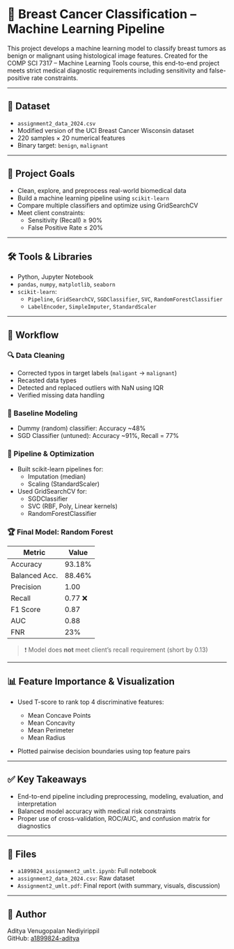 # 🧬 Breast Cancer Classification – Machine Learning Pipeline

This project develops a machine learning model to classify breast tumors as benign or malignant using histological image features. Created for the COMP SCI 7317 – Machine Learning Tools course, this end-to-end project meets strict medical diagnostic requirements including sensitivity and false-positive rate constraints.

---

## 📁 Dataset

- `assignment2_data_2024.csv`  
- Modified version of the UCI Breast Cancer Wisconsin dataset  
- 220 samples × 20 numerical features  
- Binary target: `benign`, `malignant`

---

## 🎯 Project Goals

- Clean, explore, and preprocess real-world biomedical data  
- Build a machine learning pipeline using `scikit-learn`  
- Compare multiple classifiers and optimize using GridSearchCV  
- Meet client constraints:
  - Sensitivity (Recall) ≥ 90%  
  - False Positive Rate ≤ 20%

---

## 🛠 Tools & Libraries

- Python, Jupyter Notebook  
- `pandas`, `numpy`, `matplotlib`, `seaborn`  
- `scikit-learn`:  
  - `Pipeline`, `GridSearchCV`, `SGDClassifier`, `SVC`, `RandomForestClassifier`  
  - `LabelEncoder`, `SimpleImputer`, `StandardScaler`

---

## 🔄 Workflow

### 🔍 Data Cleaning
- Corrected typos in target labels (`maligant` → `malignant`)  
- Recasted data types  
- Detected and replaced outliers with NaN using IQR  
- Verified missing data handling  

### 🧪 Baseline Modeling
- Dummy (random) classifier: Accuracy ~48%  
- SGD Classifier (untuned): Accuracy ~91%, Recall = 77%

### 🔧 Pipeline & Optimization
- Built scikit-learn pipelines for:
  - Imputation (median)  
  - Scaling (StandardScaler)  
- Used GridSearchCV for:
  - SGDClassifier  
  - SVC (RBF, Poly, Linear kernels)  
  - RandomForestClassifier  

### 🏆 Final Model: Random Forest

| Metric        | Value     |
|---------------|-----------|
| Accuracy      | 93.18%    |
| Balanced Acc. | 88.46%    |
| Precision     | 1.00      |
| Recall        | 0.77 ❌   |
| F1 Score      | 0.87      |
| AUC           | 0.88      |
| FNR           | 23%       |

> ❗ Model does **not** meet client’s recall requirement (short by 0.13)

---

## 📊 Feature Importance & Visualization

- Used T-score to rank top 4 discriminative features:
  - Mean Concave Points
  - Mean Concavity
  - Mean Perimeter
  - Mean Radius

- Plotted pairwise decision boundaries using top feature pairs

---

## ✅ Key Takeaways

- End-to-end pipeline including preprocessing, modeling, evaluation, and interpretation  
- Balanced model accuracy with medical risk constraints  
- Proper use of cross-validation, ROC/AUC, and confusion matrix for diagnostics

---

## 📁 Files

- `a1899824_assignment2_umlt.ipynb`: Full notebook  
- `assignment2_data_2024.csv`: Raw dataset  
- `Assignment2_umlt.pdf`: Final report (with summary, visuals, discussion)

---

## 👤 Author

Aditya Venugopalan Nediyirippil  
GitHub: [a1899824-aditya](https://github.com/a1899824-aditya)
